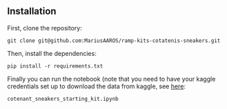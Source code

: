 ## Installation 

First, clone the repository:

```git clone git@github.com:MariusAAROS/ramp-kits-cotatenis-sneakers.git```

Then, install the dependencies:

```cd ramp-kits-cotatenis-sneakers
pip install -r requirements.txt
```

Finally you can run the notebook (note that you need to have your kaggle credentials set up to download the data from kaggle, see [here](https://www.kaggle.com/docs/api?utm_me=):

```cotenant_sneakers_starting_kit.ipynb```
